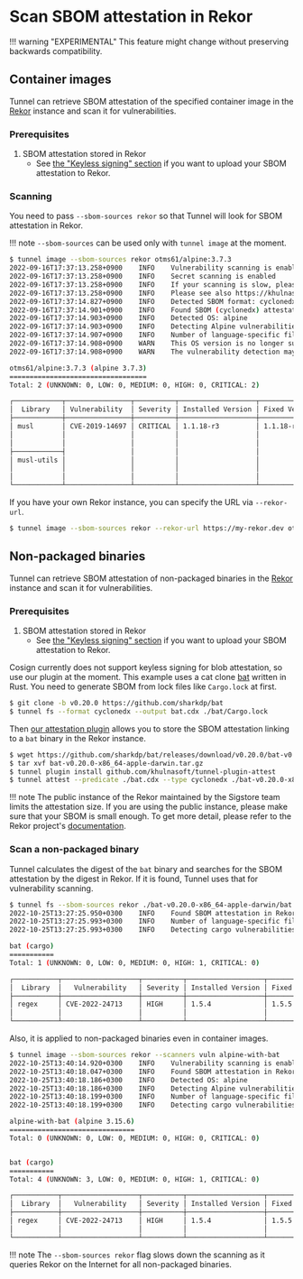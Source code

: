 # Scan SBOM attestation in Rekor

!!! warning "EXPERIMENTAL"
This feature might change without preserving backwards compatibility.

## Container images

Tunnel can retrieve SBOM attestation of the specified container image in the [Rekor][rekor] instance and scan it for vulnerabilities.

### Prerequisites

1. SBOM attestation stored in Rekor
   - See [the "Keyless signing" section][sbom-attest] if you want to upload your SBOM attestation to Rekor.

### Scanning

You need to pass `--sbom-sources rekor` so that Tunnel will look for SBOM attestation in Rekor.

!!! note
`--sbom-sources` can be used only with `tunnel image` at the moment.

```bash
$ tunnel image --sbom-sources rekor otms61/alpine:3.7.3                                                                            [~/src/github.com/khulnasoft/tunnel]
2022-09-16T17:37:13.258+0900	INFO	Vulnerability scanning is enabled
2022-09-16T17:37:13.258+0900	INFO	Secret scanning is enabled
2022-09-16T17:37:13.258+0900	INFO	If your scanning is slow, please try '--scanners vuln' to disable secret scanning
2022-09-16T17:37:13.258+0900	INFO	Please see also https://khulnasoft.github.io/tunnel/dev/docs/secret/scanning/#recommendation for faster secret detection
2022-09-16T17:37:14.827+0900	INFO	Detected SBOM format: cyclonedx-json
2022-09-16T17:37:14.901+0900	INFO	Found SBOM (cyclonedx) attestation in Rekor
2022-09-16T17:37:14.903+0900	INFO	Detected OS: alpine
2022-09-16T17:37:14.903+0900	INFO	Detecting Alpine vulnerabilities...
2022-09-16T17:37:14.907+0900	INFO	Number of language-specific files: 0
2022-09-16T17:37:14.908+0900	WARN	This OS version is no longer supported by the distribution: alpine 3.7.3
2022-09-16T17:37:14.908+0900	WARN	The vulnerability detection may be insufficient because security updates are not provided

otms61/alpine:3.7.3 (alpine 3.7.3)
==================================
Total: 2 (UNKNOWN: 0, LOW: 0, MEDIUM: 0, HIGH: 0, CRITICAL: 2)

┌────────────┬────────────────┬──────────┬───────────────────┬───────────────┬──────────────────────────────────────────────────────────┐
│  Library   │ Vulnerability  │ Severity │ Installed Version │ Fixed Version │                          Title                           │
├────────────┼────────────────┼──────────┼───────────────────┼───────────────┼──────────────────────────────────────────────────────────┤
│ musl       │ CVE-2019-14697 │ CRITICAL │ 1.1.18-r3         │ 1.1.18-r4     │ musl libc through 1.1.23 has an x87 floating-point stack │
│            │                │          │                   │               │ adjustment im ......                                     │
│            │                │          │                   │               │ https://avd.khulnasoft.com/nvd/cve-2019-14697               │
├────────────┤                │          │                   │               │                                                          │
│ musl-utils │                │          │                   │               │                                                          │
│            │                │          │                   │               │                                                          │
│            │                │          │                   │               │                                                          │
└────────────┴────────────────┴──────────┴───────────────────┴───────────────┴──────────────────────────────────────────────────────────┘

```

If you have your own Rekor instance, you can specify the URL via `--rekor-url`.

```bash
$ tunnel image --sbom-sources rekor --rekor-url https://my-rekor.dev otms61/alpine:3.7.3
```

## Non-packaged binaries

Tunnel can retrieve SBOM attestation of non-packaged binaries in the [Rekor][rekor] instance and scan it for vulnerabilities.

### Prerequisites

1. SBOM attestation stored in Rekor
   - See [the "Keyless signing" section][sbom-attest] if you want to upload your SBOM attestation to Rekor.

Cosign currently does not support keyless signing for blob attestation, so use our plugin at the moment.
This example uses a cat clone [bat][bat] written in Rust.
You need to generate SBOM from lock files like `Cargo.lock` at first.

```bash
$ git clone -b v0.20.0 https://github.com/sharkdp/bat
$ tunnel fs --format cyclonedx --output bat.cdx ./bat/Cargo.lock
```

Then [our attestation plugin][plugin-attest] allows you to store the SBOM attestation linking to a `bat` binary in the Rekor instance.

```bash
$ wget https://github.com/sharkdp/bat/releases/download/v0.20.0/bat-v0.20.0-x86_64-apple-darwin.tar.gz
$ tar xvf bat-v0.20.0-x86_64-apple-darwin.tar.gz
$ tunnel plugin install github.com/khulnasoft/tunnel-plugin-attest
$ tunnel attest --predicate ./bat.cdx --type cyclonedx ./bat-v0.20.0-x86_64-apple-darwin/bat
```

!!! note
The public instance of the Rekor maintained by the Sigstore team limits the attestation size.
If you are using the public instance, please make sure that your SBOM is small enough.
To get more detail, please refer to the Rekor project's [documentation](https://github.com/sigstore/rekor#public-instance).

### Scan a non-packaged binary

Tunnel calculates the digest of the `bat` binary and searches for the SBOM attestation by the digest in Rekor.
If it is found, Tunnel uses that for vulnerability scanning.

```bash
$ tunnel fs --sbom-sources rekor ./bat-v0.20.0-x86_64-apple-darwin/bat
2022-10-25T13:27:25.950+0300    INFO    Found SBOM attestation in Rekor: bat
2022-10-25T13:27:25.993+0300    INFO    Number of language-specific files: 1
2022-10-25T13:27:25.993+0300    INFO    Detecting cargo vulnerabilities...

bat (cargo)
===========
Total: 1 (UNKNOWN: 0, LOW: 0, MEDIUM: 0, HIGH: 1, CRITICAL: 0)

┌───────────┬───────────────────┬──────────┬───────────────────┬───────────────┬────────────────────────────────────────────────────────────┐
│  Library  │   Vulnerability   │ Severity │ Installed Version │ Fixed Version │                           Title                            │
├───────────┼───────────────────┼──────────┼───────────────────┼───────────────┼────────────────────────────────────────────────────────────┤
│ regex     │ CVE-2022-24713    │ HIGH     │ 1.5.4             │ 1.5.5         │ Mozilla: Denial of Service via complex regular expressions │
│           │                   │          │                   │               │ https://avd.khulnasoft.com/nvd/cve-2022-24713                 │
└───────────┴───────────────────┴──────────┴───────────────────┴───────────────┴────────────────────────────────────────────────────────────┘
```

Also, it is applied to non-packaged binaries even in container images.

```bash
$ tunnel image --sbom-sources rekor --scanners vuln alpine-with-bat
2022-10-25T13:40:14.920+0300    INFO    Vulnerability scanning is enabled
2022-10-25T13:40:18.047+0300    INFO    Found SBOM attestation in Rekor: bat
2022-10-25T13:40:18.186+0300    INFO    Detected OS: alpine
2022-10-25T13:40:18.186+0300    INFO    Detecting Alpine vulnerabilities...
2022-10-25T13:40:18.199+0300    INFO    Number of language-specific files: 1
2022-10-25T13:40:18.199+0300    INFO    Detecting cargo vulnerabilities...

alpine-with-bat (alpine 3.15.6)
===============================
Total: 0 (UNKNOWN: 0, LOW: 0, MEDIUM: 0, HIGH: 0, CRITICAL: 0)


bat (cargo)
===========
Total: 4 (UNKNOWN: 3, LOW: 0, MEDIUM: 0, HIGH: 1, CRITICAL: 0)

┌───────────┬───────────────────┬──────────┬───────────────────┬───────────────┬────────────────────────────────────────────────────────────┐
│  Library  │   Vulnerability   │ Severity │ Installed Version │ Fixed Version │                           Title                            │
├───────────┼───────────────────┼──────────┼───────────────────┼───────────────┼────────────────────────────────────────────────────────────┤
│ regex     │ CVE-2022-24713    │ HIGH     │ 1.5.4             │ 1.5.5         │ Mozilla: Denial of Service via complex regular expressions │
│           │                   │          │                   │               │ https://avd.khulnasoft.com/nvd/cve-2022-24713                 │
└───────────┴───────────────────┴──────────┴───────────────────┴───────────────┴────────────────────────────────────────────────────────────┘
```

!!! note
The `--sbom-sources rekor` flag slows down the scanning as it queries Rekor on the Internet for all non-packaged binaries.

[rekor]: https://github.com/sigstore/rekor
[sbom-attest]: sbom.md#keyless-signing
[plugin-attest]: https://github.com/khulnasoft/tunnel-plugin-attest
[bat]: https://github.com/sharkdp/bat
